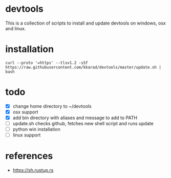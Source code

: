 # devtools

This is a collection of scripts to install and update devtools on windows, osx and linux.

# installation

```
curl --proto '=https' --tlsv1.2 -sSf https://raw.githubusercontent.com/kkarad/devtools/master/update.sh | bash
```

# todo

- [x] change home directory to ~/devtools
- [x] osx support
- [x] add bin directory with aliases and message to add to PATH
- [ ] update.sh checks github, fetches new shell script and runs update
- [ ] python win installation
- [ ] linux support 

# references

- https://sh.rustup.rs